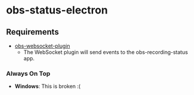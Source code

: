 # obs-status-electron


## Requirements

* [obs-websocket-plugin](https://github.com/Palakis/obs-websocket)
  * The WebSocket plugin will send events to the obs-recording-status app.

### Always On Top

* **Windows**: This is broken :(
